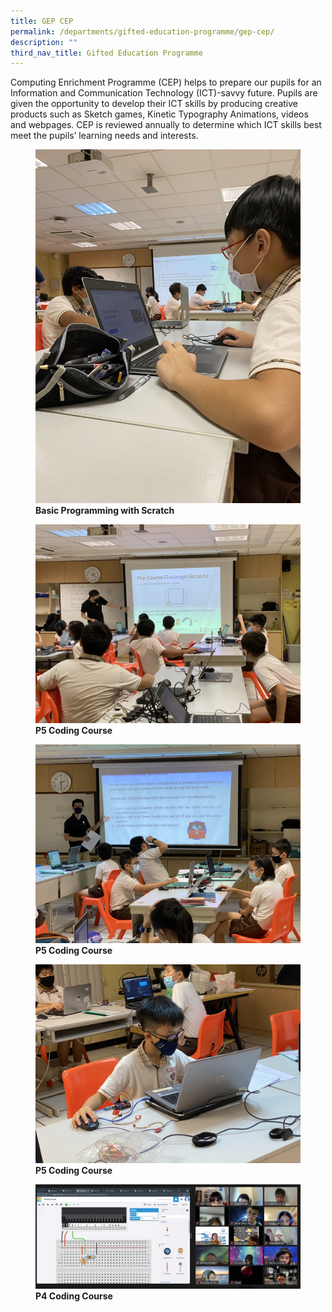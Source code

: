 ```yaml
---
title: GEP CEP
permalink: /departments/gifted-education-programme/gep-cep/
description: ""
third_nav_title: Gifted Education Programme
---
```

Computing Enrichment Programme (CEP) helps to prepare our pupils for an Information and Communication Technology (ICT)-savvy future. Pupils are given the opportunity to develop their ICT skills by producing creative products such as Sketch games, Kinetic Typography Animations, videos and webpages. CEP is reviewed annually to determine which ICT skills best meet the pupils’ learning needs and interests.

<figure>
<img src="/images/1%20Basic%20Programming%20with%20Scratch.jpg">
<figcaption> <strong>Basic Programming with Scratch</strong> </figcaption>
</figure>

<figure>
<img src="/images/2%20Coding%20Course.jpg">
<figcaption> <strong>P5 Coding Course</strong> </figcaption>
</figure>

<figure>
<img src="/images/3%20Coding%20Course.jpg">
<figcaption> <strong>P5 Coding Course</strong> </figcaption>
</figure>

<figure>
<img src="/images/4%20Coding%20Course.jpg">
<figcaption> <strong>P5 Coding Course</strong> </figcaption>
</figure>

<figure>
<img src="/images/P4%20Coding%20Course.jpg">
<figcaption> <strong>P4 Coding Course</strong> </figcaption>
</figure>

